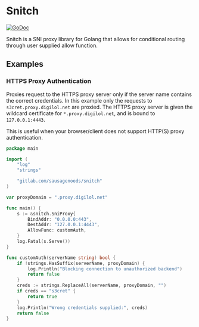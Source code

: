# Snitch
[![GoDoc](https://godoc.org/gitlab.com/sausagenoods/snitch?status.svg)](https://godoc.org/gitlab.com/sausagenoods/snitch)

Snitch is a SNI proxy library for Golang that allows for conditional routing through user supplied allow function.

## Examples
### HTTPS Proxy Authentication
Proxies request to the HTTPS proxy server only if the server name contains the correct credentials. In this example only the requests to `s3cret.proxy.digilol.net` are proxied. The HTTPS proxy server is given the wildcard certificate for `*.proxy.digilol.net`, and is bound to `127.0.0.1:4443`.

This is useful when your browser/client does not support HTTP(S) proxy authentication.

```go
package main

import (
	"log"
	"strings"

	"gitlab.com/sausagenoods/snitch"
)

var proxyDomain = ".proxy.digilol.net"

func main() {
	s := &snitch.SniProxy{
		BindAddr: "0.0.0.0:443",
		DestAddr: "127.0.0.1:4443",
		AllowFunc: customAuth,
	}
	log.Fatal(s.Serve())
}

func customAuth(serverName string) bool {
	if !strings.HasSuffix(serverName, proxyDomain) {
		log.Println("Blocking connection to unauthorized backend")
		return false
	}
	creds := strings.ReplaceAll(serverName, proxyDomain, "")
	if creds == "s3cret" {
		return true
	}
	log.Println("Wrong credentials supplied:", creds)
	return false
}
```
